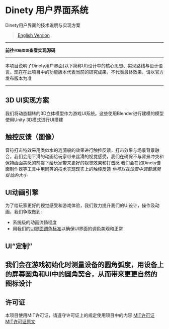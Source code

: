 # Dinety 用户界面系统  

Dinety用户界面的技术说明与实现方案  

> [English Version](./README.md)  

---

**前往`代码页面`查看实现源码**  

---

本项目说明了Dinety用户界面(以下简称UI)设计中的核心思想、实现路线与设计语言。现在在此项目中的功能版本代表当前的研究成果，不代表最终效果，请以官方发布版本为准

---

## 3D UI实现方案 
 
我们将动态翻转的3D立体模型作为游戏UI系统。这些使用Blender进行建模的模型使用Unity 3D模式进行UI搭建

## 触控反馈（图像）
音符打击特效采用类似水的涟漪般的效果进行触控反馈，打击效果与场景背景融合，我们会用平滑的动画给玩家带来丝滑的视觉感受，我们在确保不与背景冲突和保持画面美感的前提下给玩家带来更好的视觉效果和打击感
我们会在如Dinety谱面制作器等工具中用同等的技术实现现实上的触控反馈
*你可以在设置中调整涟漪绽放的大小*


## UI动画引擎  
为了给玩家更好的视觉感受和游戏体验，我们致力提升我们的UI设计，操作及动画，我们争取做到:
 - 系统级的动画流畅程度
 - 用我们的[UI界面调色标准](./ColorGradingStandard.md)以确保UI界面的调色美观和正常


## UI“定制”
我们会在游戏初始化时测量设备的圆角弧度，用设备上的屏幕圆角和UI中的圆角契合，从而带来更更自然的图标设计
---

## 许可证
本项目使用MIT许可证，请遵守许可证上的规定使用项目中的内容
[MIT许可证](LICENSE.md)
[MIT许可证原文](https://mit-license.org/)

